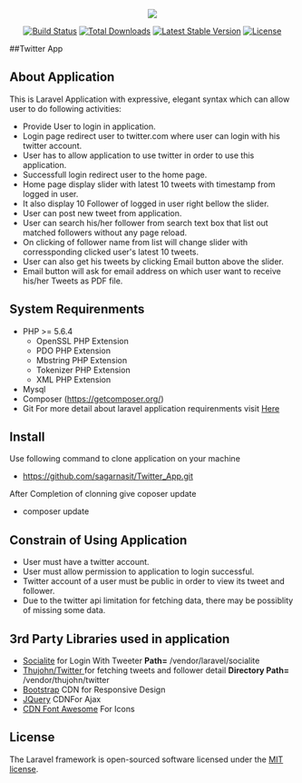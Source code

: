 <p align="center"><img src="https://laravel.com/assets/img/components/logo-laravel.svg"></p>

<p align="center">
<a href="https://travis-ci.org/laravel/framework"><img src="https://travis-ci.org/laravel/framework.svg" alt="Build Status"></a>
<a href="https://packagist.org/packages/laravel/framework"><img src="https://poser.pugx.org/laravel/framework/d/total.svg" alt="Total Downloads"></a>
<a href="https://packagist.org/packages/laravel/framework"><img src="https://poser.pugx.org/laravel/framework/v/stable.svg" alt="Latest Stable Version"></a>
<a href="https://packagist.org/packages/laravel/framework"><img src="https://poser.pugx.org/laravel/framework/license.svg" alt="License"></a>
</p>
##Twitter App

## About Application

This is Laravel Application with expressive, elegant syntax which can allow user to do following activities:

- Provide User to login in application.
- Login page redirect user to twitter.com where user can login with his twitter account.
- User has to allow application to use twitter in order to use this application.
- Successfull login redirect user to the home page.
- Home page display slider with latest 10 tweets with timestamp from logged in user.
- It also display 10 Follower of logged in user right bellow the slider.
- User can post new tweet from application.
- User can search his/her follower from search text box that list out matched followers without any page reload.
- On clicking of follower name from list will change slider with corressponding clicked user's latest 10 tweets.
- User can also get his tweets by clicking Email button above the slider.
- Email button will ask for email address on which user want to receive his/her Tweets as PDF file.

## System Requirenments
- PHP >= 5.6.4
    - OpenSSL PHP Extension
    - PDO PHP Extension
    - Mbstring PHP Extension
    - Tokenizer PHP Extension
    - XML PHP Extension
- Mysql
- Composer (https://getcomposer.org/)
- Git
For more detail about laravel application requirenments visit <a href="https://laravel.com/docs/5.4/installation#installation">Here</a>

## Install
Use following command to clone application on your machine
- https://github.com/sagarnasit/Twitter_App.git

After Completion of clonning give coposer update
- composer update

## Constrain of Using Application
- User must have a twitter account.
- User must allow permission to application to login successful.
- Twitter account of a user must be public in order to view its tweet and follower.
- Due to the twitter api limitation for fetching data, there may be possiblity of missing some data.


## 3rd Party Libraries used in application
- <a href="https://github.com/laravel/socialite" >Socialite</a> for Login With Tweeter
<strong>Path=</strong> /vendor/laravel/socialite
- <a href="https://github.com/thujohn/twitter">Thujohn/Twitter </a>for fetching tweets and follower detail
<strong>Directory Path=</strong> /vendor/thujohn/twitter
- <a href="http://getbootstrap.com/">Bootstrap</a> CDN for Responsive Design
- <a href="https://jquery.com/">JQuery</a> CDNFor Ajax
- <a href="http://fontawesome.io/get-started/"> CDN Font Awesome</a> For Icons


## License

The Laravel framework is open-sourced software licensed under the [MIT license](http://opensource.org/licenses/MIT).
